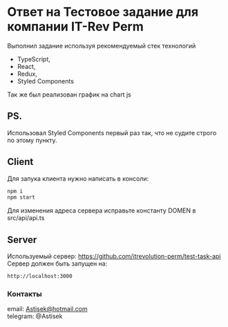 # Ответ на Тестовое задание для компании IT-Rev Perm

Выполнил задание используя рекомендуемый стек технологий
 - TypeScript,
 - React,
 - Redux,
 - Styled Components

Так же был реализован график на chart js

## PS.
Использовал Styled Components первый раз так, что не судите строго по этому пункту.

## Client 

Для запука клиента нужно написать в консоли: 
```sh
npm i
npm start
```
Для изменения адреса сервера исправьте константу DOMEN в 
src/api/api.ts

## Server
Используемый сервер: https://github.com/itrevolution-perm/test-task-api<br>
Сервер должен быть запущен на:
```sh
http://localhost:3000
```

### Контакты
email: Astisek@hotmail.com<br>
telegram: @Astisek
